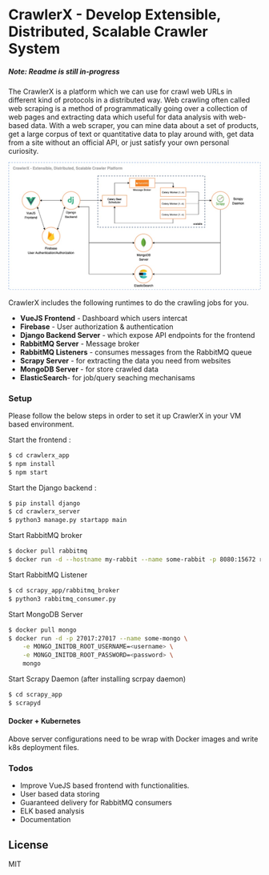 # CrawlerX - Develop Extensible, Distributed, Scalable Crawler System

##### Note: Readme is still in-progress

The CrawlerX is a platform which we can use for crawl web URLs in different kind of protocols in a distributed way. Web crawling often called web scraping is a method of programmatically going over a collection of web pages and extracting data which useful for data analysis with web-based data. With a web scraper, you can mine data about a set of products, get a large corpus of text or quantitative data to play around with, get data from a site without an official API, or just satisfy your own personal curiosity. 

![Architecture Diagram](resources/architecture_diagram.jpg)

CrawlerX includes the following runtimes to do the crawling jobs for you. 

- **VueJS Frontend** - Dashboard which users intercat
- **Firebase** - User authorization & authentication
- **Django Backend Server** - which expose API endpoints for the frontend 
- **RabbitMQ Server** - Message broker 
- **RabbitMQ Listeners** - consumes messages from the RabbitMQ queue
- **Scrapy Server** - for extracting the data you need from websites
- **MongoDB Server** - for store crawled data
- **ElasticSearch**- for job/query seaching mechanisams

### Setup

Please follow the below steps in order to set it up CrawlerX in your VM based environment.

Start the frontend :
```sh
$ cd crawlerx_app
$ npm install 
$ npm start
```

Start the Django backend :
```sh
$ pip install django
$ cd crawlerx_server
$ python3 manage.py startapp main
```

Start RabbitMQ broker

```sh
$ docker pull rabbitmq
$ docker run -d --hostname my-rabbit --name some-rabbit -p 8080:15672 rabbitmq:3-management
```

Start RabbitMQ Listener
```sh
$ cd scrapy_app/rabbitmq_broker
$ python3 rabbitmq_consumer.py
```

Start MongoDB Server
```sh
$ docker pull mongo
$ docker run -d -p 27017:27017 --name some-mongo \
    -e MONGO_INITDB_ROOT_USERNAME=<username> \
    -e MONGO_INITDB_ROOT_PASSWORD=<password> \
    mongo
```

Start Scrapy Daemon (after installing scrpay daemon)
```sh
$ cd scrapy_app
$ scrapyd
```

#### Docker + Kubernetes

Above server configurations need to be wrap with Docker images and write k8s deployment files.

### Todos

 - Improve VueJS based frontend with functionalities.
 - User based data storing
 - Guaranteed delivery for RabbitMQ consumers
 - ELK based analysis
 - Documentation

License
----
MIT

